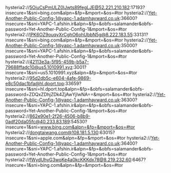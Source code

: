hysteria2://5OiuCsPmULZ0lJwts89fegLJE@52.221.210.182:17193?insecure=1&sni=bing.com&alpn=&fp=&mport=&os=#tor 
hysteria2://Yet-Another-Public-Config-1@yapc-1.adamhayward.co.uk:36600?insecure=1&sni=YAPC-1.afshin.ir&alpn=&fp=&obfs=salamander&obfs-password=Yet-Another-Public-Config-1&mport=&os=#tor 
hysteria2://lPK6OZ9ouqyXrCghO6ohUbbN5g@8.222.183.55:33131?insecure=1&sni=bing.com&alpn=&fp=&mport=&os=#tor 
hysteria2://Yet-Another-Public-Config-1@yapc-1.adamhayward.co.uk:35000?insecure=1&sni=YAPC-1.afshin.ir&alpn=&fp=&obfs=salamander&obfs-password=Yet-Another-Public-Config-1&mport=&os=#tor 
hysteria2://42113e3a-5f95-459b-b5a7-79688ffadc10@us5.1010991.xyz:3001?insecure=1&sni=us5.1010991.xyz&alpn=&fp=&mport=&os=#tor 
hysteria2://95d2db5c-e604-4afe-9869-e8c50dac1bfa@hl.dport.top:33659?insecure=1&sni=hl.dport.top&alpn=&fp=&obfs=salamander&obfs-password=ZDQxZDhjZDk4ZjAwYjIwNA==&mport=&os=#tor 
hysteria2://Yet-Another-Public-Config-1@yapc-1.adamhayward.co.uk:36300?insecure=1&sni=YAPC-1.afshin.ir&alpn=&fp=&obfs=salamander&obfs-password=Yet-Another-Public-Config-1&mport=&os=#tor 
hysteria2://862e90e1-2f26-4506-b8b9-0adf20da05fc@40.233.83.189:54530?insecure=1&sni=www.bing.com&alpn=&fp=&mport=&os=#tor 
hysteria2://dongtaiwang.com@108.181.5.130:63015?insecure=1&sni=apple.com&alpn=&fp=&mport=&os=#tor 
hysteria2://Yet-Another-Public-Config-1@yapc-1.adamhayward.co.uk:36400?insecure=1&sni=YAPC-1.afshin.ir&alpn=&fp=&obfs=salamander&obfs-password=Yet-Another-Public-Config-1&mport=&os=#tor 
hysteria2://fWydUhyG3woKe4a0kcKKKdx78@8.219.232.60:6467?insecure=1&sni=bing.com&alpn=&fp=&mport=&os=#tor 
